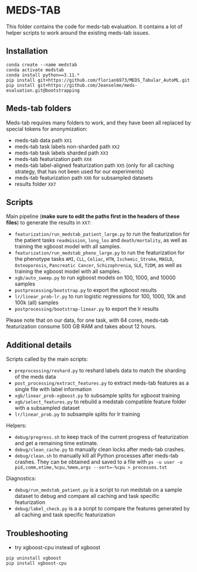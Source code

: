 # MEDS-TAB

This folder contains the code for meds-tab evaluation. It contains a lot of helper scripts to work around the existing meds-tab issues.

## Installation

```
conda create --name medstab
conda activate medstab
conda install python==3.11.*
pip install git+https://github.com/florian6973/MEDS_Tabular_AutoML.git
pip install git+https://github.com/Jeanselme/meds-evaluation.git@bootstrapping
```

## Meds-tab folders

Meds-tab requires many folders to work, and they have been all replaced by special tokens for anonymization:
- meds-tab data path `XX1`
- meds-tab task labels non-sharded path `XX2`
- meds-tab task labels sharded path `XX3`
- meds-tab featurization path `XX4`
- meds-tab label-aligned featurization path `XX5` (only for all caching strategy, that has not been used for our experiments)
- meds-tab featurization path `XX6` for subsampled datasets
- results folder `XX7`

## Scripts

Main pipeline (**make sure to edit the paths first in the headers of these files**) to generate the results in `XX7`:
- `featurization/run_medstab_patient_large.py` to run the featurization for the patient tasks `readmission`, `long_los` and `death/mortality`, as well as training the xgboost model with all samples.
- `featurization/run_medstab_pheno_large.py` to run the featurization for the phenotype tasks `AMI`, `CLL`, `Celiac`, `HTN`, `Ischemic_Stroke`, `MASLD`, `Osteoporosis`, `Pancreatic Cancer`, `Schizophrenia`, `SLE`, `T2DM`, as well as training the xgboost model with all samples.
- `xgb/auto_sweep.py` to run xgboost models on 100, 1000, and 10000 samples
- `postprocessing/bootstrap.py` to export the xgboost results
- `lr/linear_prob-lr.py` to run logistic regressions for 100, 1000, 10k and 100k (all) samples
- `postprocessing/bootstrap-linear.py` to export the lr results

Please note that on our data, for one task, with 64 cores, meds-tab featurization consume 500 GB RAM and takes about 12 hours.

## Additional details

Scripts called by the main scripts:
- `preprocessing/reshard.py` to reshard labels data to match the sharding of the meds data
- `post_processing/extract_features.py` to extract meds-tab features as a single file with label information
- `xgb/linear_prob-xgboost.py` to subsample splits for xgboost training
- `xgb/select_features.py` to rebuild a medstab compatible feature folder with a subsampled dataset
- `lr/linear_prob.py` to subsample splits for lr training

Helpers:
- `debug/progress.sh` to keep track of the current progress of featurization and get a remaining time estimate.
- `debug/clean_cache.py` to manually clean locks after meds-tab crashes.
- `debug/clean.sh` to manually kill all Python processes after meds-tab crashes. They can be obtained and saved to a file with `ps -u user -o pid,comm,etime,%cpu,%mem,args --sort=-%cpu > processes.txt`

Diagnostics:
- `debug/run_medstab_patient.py` is a script to run medstab on a sample dataset to debug and compare all caching and task specific featurization
- `debug/label_check.py` is a a script to compare the features generated by all caching and task specific featurization

## Troubleshooting

- try xgboost-cpu instead of xgboost
```
pip uninstall xgboost
pip install xgboost-cpu
```